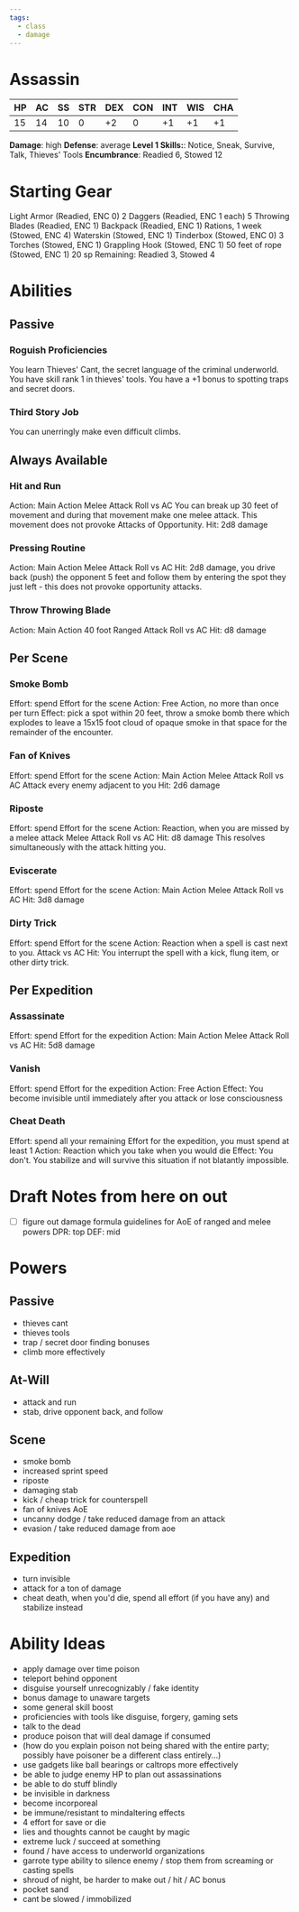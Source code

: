 ```yaml
---
tags:
  - class
  - damage
---
```

# Assassin
| HP | AC | SS | STR | DEX | CON | INT | WIS | CHA |
|----|----|----|-----|-----|-----|-----|-----|-----|
|15  |14  | 10 |0    |+2   |0    | +1  |+1   |+1   |
**Damage**: high
**Defense**: average
**Level 1 Skills:**: Notice, Sneak, Survive, Talk, Thieves' Tools
**Encumbrance**: Readied 6, Stowed 12

# Starting Gear
Light Armor (Readied, ENC 0)
2 Daggers (Readied, ENC 1 each)
5 Throwing Blades (Readied, ENC 1)
Backpack (Readied, ENC 1)
Rations, 1 week (Stowed, ENC 4)
Waterskin (Stowed, ENC 1)
Tinderbox (Stowed, ENC 0)
3 Torches (Stowed, ENC 1)
Grappling Hook (Stowed, ENC 1)
50 feet of rope (Stowed, ENC 1)
20 sp
Remaining: Readied 3, Stowed 4


# Abilities
## Passive
### Roguish Proficiencies
You learn Thieves' Cant, the secret language of the criminal underworld.
You have skill rank 1 in thieves' tools.
You have a +1 bonus to spotting traps and secret doors.
### Third Story Job
You can unerringly make even difficult climbs.

## Always Available
### Hit and Run
Action: Main Action
Melee Attack Roll vs AC
You can break up 30 feet of movement and during that movement make one melee attack. This movement does not provoke Attacks of Opportunity.
Hit: 2d8 damage
### Pressing Routine
Action: Main Action
Melee Attack Roll vs AC
Hit: 2d8 damage, you drive back (push) the opponent 5 feet and follow them by entering the spot they just left - this does not provoke opportunity attacks.
### Throw Throwing Blade
Action: Main Action
40 foot Ranged Attack Roll vs AC
Hit: d8 damage

## Per Scene
### Smoke Bomb
Effort: spend Effort for the scene
Action: Free Action, no more than once per turn
Effect: pick a spot within 20 feet, throw a smoke bomb there which explodes to leave a 15x15 foot cloud of opaque smoke in that space for the remainder of the encounter.
### Fan of Knives
Effort: spend Effort for the scene
Action: Main Action
Melee Attack Roll vs AC
Attack every enemy adjacent to you
Hit: 2d6 damage
### Riposte
Effort: spend Effort for the scene
Action: Reaction, when you are missed by a melee attack
Melee Attack Roll vs AC
Hit: d8 damage
This resolves simultaneously with the attack hitting you.
### Eviscerate
Effort: spend Effort for the scene
Action: Main Action
Melee Attack Roll vs AC
Hit: 3d8 damage
### Dirty Trick
Effort: spend Effort for the scene
Action: Reaction when a spell is cast next to you.
Attack vs AC
Hit: You interrupt the spell with a kick, flung item, or other dirty trick.

## Per Expedition
### Assassinate
Effort: spend Effort for the expedition
Action: Main Action
Melee Attack Roll vs AC
Hit: 5d8 damage
### Vanish
Effort: spend Effort for the expedition
Action: Free Action
Effect: You become invisible until immediately after you attack or lose consciousness
### Cheat Death
Effort: spend all your remaining Effort for the expedition, you must spend at least 1
Action: Reaction which you take when you would die
Effect: You don't. You stabilize and will survive this situation if not blatantly impossible.

# Draft Notes from here on out
- [ ] figure out damage formula guidelines for AoE of ranged and melee powers
DPR: top
DEF: mid
# Powers
## Passive
- thieves cant
- thieves tools
- trap / secret door finding bonuses
- climb more effectively
## At-Will
- attack and run
- stab, drive opponent back, and follow
## Scene
- smoke bomb
- increased sprint speed
- riposte
- damaging stab
- kick / cheap trick for counterspell
- fan of knives AoE
- uncanny dodge / take reduced damage from an attack
- evasion / take reduced damage from aoe
## Expedition
- turn invisible
- attack for a ton of damage
- cheat death, when you'd die, spend all effort (if you have any) and stabilize instead
# Ability Ideas
- apply damage over time poison
- teleport behind opponent
- disguise yourself unrecognizably / fake identity
- bonus damage to unaware targets
- some general skill boost
- proficiencies with tools like disguise, forgery, gaming sets
- talk to the dead
- produce poison that will deal damage if consumed
- (how do you explain poison not being shared with the entire party; possibly have poisoner be a different class entirely...)
- use gadgets like ball bearings or caltrops more effectively
- be able to judge enemy HP to plan out assassinations
- be able to do stuff blindly
- be invisible in darkness
- become incorporeal
- be immune/resistant to mindaltering effects
- 4 effort for save or die
- lies and thoughts cannot be caught by magic
- extreme luck / succeed at something
- found / have access to underworld organizations
- garrote type ability to silence enemy / stop them from screaming or casting spells
- shroud of night, be harder to make out / hit / AC bonus
- pocket sand
- cant be slowed / immobilized